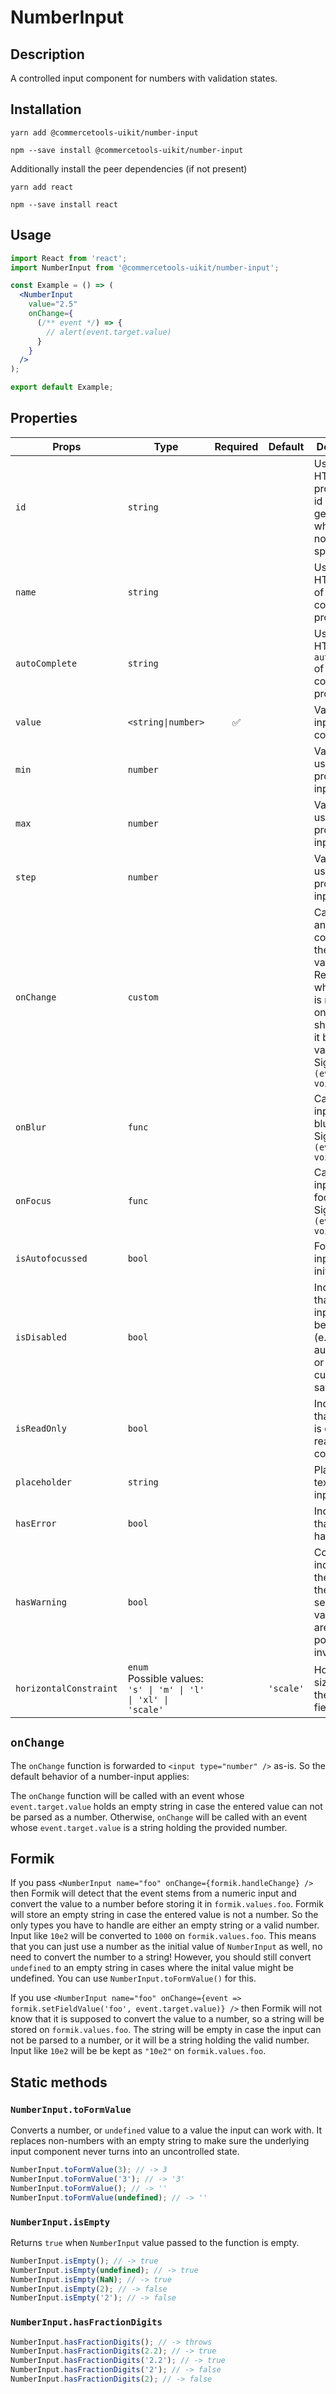 <!-- THIS IS AN AUTOGENERATED FILE. DO NOT EDIT THIS FILE DIRECTLY. -->
<!-- This file is created by the `yarn generate-readme` script. -->

# NumberInput

## Description

A controlled input component for numbers with validation states.

## Installation

```
yarn add @commercetools-uikit/number-input
```

```
npm --save install @commercetools-uikit/number-input
```

Additionally install the peer dependencies (if not present)

```
yarn add react
```

```
npm --save install react
```

## Usage

```jsx
import React from 'react';
import NumberInput from '@commercetools-uikit/number-input';

const Example = () => (
  <NumberInput
    value="2.5"
    onChange={
      (/** event */) => {
        // alert(event.target.value)
      }
    }
  />
);

export default Example;
```

## Properties

| Props                  | Type                                                                 | Required | Default   | Description                                                                                                                                                  |
| ---------------------- | -------------------------------------------------------------------- | :------: | --------- | ------------------------------------------------------------------------------------------------------------------------------------------------------------ |
| `id`                   | `string`                                                             |          |           | Used as HTML id property. An id is auto-generated when it is not specified.                                                                                  |
| `name`                 | `string`                                                             |          |           | Used as HTML name of the input component. property                                                                                                           |
| `autoComplete`         | `string`                                                             |          |           | Used as HTML `autocomplete` of the input component. property                                                                                                 |
| `value`                | `<string\|number>`                                                   |    ✅    |           | Value of the input component.                                                                                                                                |
| `min`                  | `number`                                                             |          |           | Value is used as `min` property on input field                                                                                                               |
| `max`                  | `number`                                                             |          |           | Value is used as `max` property on input field                                                                                                               |
| `step`                 | `number`                                                             |          |           | Value is used as `step` property on input field                                                                                                              |
| `onChange`             | `custom`                                                             |          |           | Called with an event containing the new value. Required when input is not read only. Parent should pass it back as value.<br /> Signature: `(event) => void` |
| `onBlur`               | `func`                                                               |          |           | Called when input is blurred<br /> Signature: `(event) => void`                                                                                              |
| `onFocus`              | `func`                                                               |          |           | Called when input is focused<br /> Signature: `(event) => void`                                                                                              |
| `isAutofocussed`       | `bool`                                                               |          |           | Focus the input on initial render                                                                                                                            |
| `isDisabled`           | `bool`                                                               |          |           | Indicates that the input cannot be modified (e.g not authorized, or changes currently saving).                                                               |
| `isReadOnly`           | `bool`                                                               |          |           | Indicates that the field is displaying read-only content                                                                                                     |
| `placeholder`          | `string`                                                             |          |           | Placeholder text for the input                                                                                                                               |
| `hasError`             | `bool`                                                               |          |           | Indicates that input has errors                                                                                                                              |
| `hasWarning`           | `bool`                                                               |          |           | Control to indicate on the input if there are selected values that are potentially invalid                                                                   |
| `horizontalConstraint` | `enum`<br>Possible values:<br>`'s' \| 'm' \| 'l' \| 'xl' \| 'scale'` |          | `'scale'` | Horizontal size limit of the input fields.                                                                                                                   |

## `onChange`

The `onChange` function is forwarded to `<input type="number" />` as-is. So the default behavior of a number-input applies:

The `onChange` function will be called with an event whose `event.target.value` holds an empty string in case the entered value can not be parsed as a number. Otherwise, `onChange` will be called with an event whose `event.target.value` is a string holding the provided number.

## Formik

If you pass `<NumberInput name="foo" onChange={formik.handleChange} />` then Formik will detect that the event stems from a numeric input and convert the value to a number before storing it in `formik.values.foo`. Formik will store an empty string in case the entered value is not a number. So the only types you have to handle are either an empty string or a valid number. Input like `10e2` will be converted to `1000` on `formik.values.foo`. This means that you can just use a number as the initial value of `NumberInput` as well, no need to convert the number to a string! However, you should still convert `undefined` to an empty string in cases where the inital value might be undefined. You can use `NumberInput.toFormValue()` for this.

If you use `<NumberInput name="foo" onChange={event => formik.setFieldValue('foo', event.target.value)} />` then Formik will not know that it is supposed to convert the value to a number, so a string will be stored on `formik.values.foo`. The string will be empty in case the input can not be parsed to a number, or it will be a string holding the valid number. Input like `10e2` will be be kept as `"10e2"` on `formik.values.foo`.

## Static methods

### `NumberInput.toFormValue`

Converts a number, or `undefined` value to a value the input can work with. It replaces non-numbers with an empty string to make sure the underlying input component never turns into an uncontrolled state.

```js
NumberInput.toFormValue(3); // -> 3
NumberInput.toFormValue('3'); // -> '3'
NumberInput.toFormValue(); // -> ''
NumberInput.toFormValue(undefined); // -> ''
```

### `NumberInput.isEmpty`

Returns `true` when `NumberInput` value passed to the function is empty.

```js
NumberInput.isEmpty(); // -> true
NumberInput.isEmpty(undefined); // -> true
NumberInput.isEmpty(NaN); // -> true
NumberInput.isEmpty(2); // -> false
NumberInput.isEmpty('2'); // -> false
```

### `NumberInput.hasFractionDigits`

```js
NumberInput.hasFractionDigits(); // -> throws
NumberInput.hasFractionDigits(2.2); // -> true
NumberInput.hasFractionDigits('2.2'); // -> true
NumberInput.hasFractionDigits('2'); // -> false
NumberInput.hasFractionDigits(2); // -> false
```
